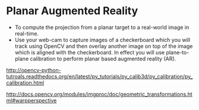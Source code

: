 # Planar Augmented Reality

- To compute the projection from a planar target to a real-world image in real-time.
- Use your web-cam to capture images of a checkerboard which you will track using OpenCV and then overlay another image on top            of the image which is aligned with the checkerboard.
In effect you will use plane-to-plane calibration to perform planar based augmented reality (AR).

http://opencv-python-tutroals.readthedocs.org/en/latest/py_tutorials/py_calib3d/py_calibration/py_calibration.html

http://docs.opencv.org/modules/imgproc/doc/geometric_transformations.html#warpperspective
